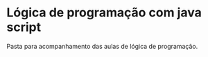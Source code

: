# Lógica de programação com java script
Pasta para acompanhamento das aulas de lógica de programação.
